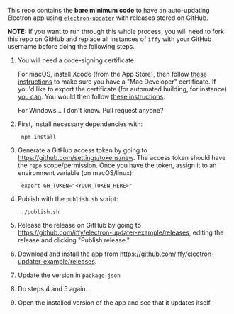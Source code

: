 This repo contains the **bare minimum code** to have an auto-updating Electron app using [`electron-updater`](https://github.com/electron-userland/electron-builder/tree/master/packages/electron-updater) with releases stored on GitHub.

**NOTE:** If you want to run through this whole process, you will need to fork this repo on GitHub and replace all instances of `iffy` with your GitHub username before doing the following steps.

1. You will need a code-signing certificate.
    
    For macOS, install Xcode (from the App Store), then follow [these instructions](https://developer.apple.com/library/content/documentation/IDEs/Conceptual/AppDistributionGuide/MaintainingCertificates/MaintainingCertificates.html#//apple_ref/doc/uid/TP40012582-CH31-SW6) to make sure you have a "Mac Developer" certificate.  If you'd like to export the certificate (for automated building, for instance) [you can](https://developer.apple.com/library/content/documentation/IDEs/Conceptual/AppDistributionGuide/MaintainingCertificates/MaintainingCertificates.html#//apple_ref/doc/uid/TP40012582-CH31-SW7).  You would then follow [these instructions](https://github.com/electron-userland/electron-builder/wiki/Code-Signing).

    For Windows... I don't know.  Pull request anyone?

2. First, install necessary dependencies with:

        npm install

3. Generate a GitHub access token by going to <https://github.com/settings/tokens/new>.  The access token should have the `repo` scope/permission.  Once you have the token, assign it to an environment variable (on macOS/linux):

        export GH_TOKEN="<YOUR_TOKEN_HERE>"

4. Publish with the `publish.sh` script:

        ./publish.sh

5. Release the release on GitHub by going to <https://github.com/iffy/electron-updater-example/releases>, editing the release and clicking "Publish release."

6. Download and install the app from <https://github.com/iffy/electron-updater-example/releases>.

7. Update the version in `package.json`

8. Do steps 4 and 5 again.

9. Open the installed version of the app and see that it updates itself.
